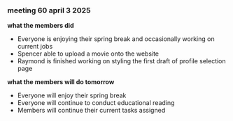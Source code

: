 ### meeting 60 april 3 2025
**what the members did**
- Everyone is enjoying their spring break and occasionally working on current jobs
- Spencer able to upload a movie onto the website
- Raymond is finished working on styling the first draft of profile selection page

**what the members will do tomorrow**
- Everyone will enjoy their spring break
- Everyone will continue to conduct educational reading
- Members will continue their current tasks assigned